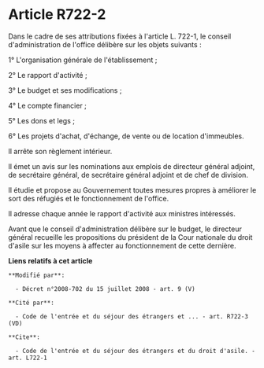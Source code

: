 # Article R722-2

Dans le cadre de ses attributions fixées à l'article L. 722-1, le conseil d'administration de l'office délibère sur les
objets suivants : 

1° L'organisation générale de l'établissement ; 

2° Le rapport d'activité ; 

3° Le budget et ses modifications ; 

4° Le compte financier ; 

5° Les dons et legs ; 

6° Les projets d'achat, d'échange, de vente ou de location d'immeubles. 

Il arrête son règlement intérieur. 

Il émet un avis sur les nominations aux emplois de directeur général adjoint, de secrétaire général, de secrétaire général
adjoint et de chef de division. 

Il étudie et propose au Gouvernement toutes mesures propres à améliorer le sort des réfugiés et le fonctionnement de
l'office. 

Il adresse chaque année le rapport d'activité aux ministres intéressés. 

Avant que le conseil d'administration délibère sur le budget, le directeur général recueille les propositions du président de
la Cour nationale du droit d'asile sur les moyens à affecter au fonctionnement de cette dernière.

**Liens relatifs à cet article**

	**Modifié par**:

	  - Décret n°2008-702 du 15 juillet 2008 - art. 9 (V)

	**Cité par**:

	  - Code de l'entrée et du séjour des étrangers et ... - art. R722-3 (VD)

	**Cite**:

	  - Code de l'entrée et du séjour des étrangers et du droit d'asile. - art. L722-1
